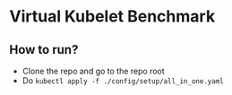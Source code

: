 # Virtual Kubelet Benchmark

## How to run?

- Clone the repo and go to the repo root
- Do `kubectl apply -f ./config/setup/all_in_one.yaml`
